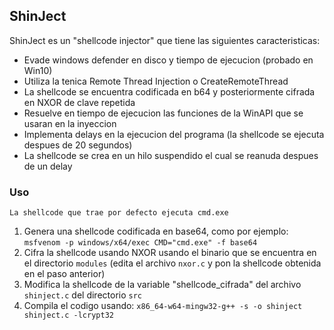 ## ShinJect

ShinJect es un "shellcode injector" que tiene las siguientes caracteristicas:

- Evade windows defender en disco y tiempo de ejecucion (probado en Win10)
- Utiliza la tenica Remote Thread Injection o CreateRemoteThread
- La shellcode se encuentra codificada en b64 y posteriormente cifrada en NXOR de clave repetida
- Resuelve en tiempo de ejecucion las funciones de la WinAPI que se usaran en la inyeccion
- Implementa delays en la ejecucion del programa (la shellcode se ejecuta despues de 20 segundos)
- La shellcode se crea en un hilo suspendido el cual se reanuda despues de un delay

### Uso

`La shellcode que trae por defecto ejecuta cmd.exe`

1. Genera una shellcode codificada en base64, como por ejemplo: `msfvenom -p windows/x64/exec CMD="cmd.exe" -f base64`
2. Cifra la shellcode usando NXOR usando el binario que se encuentra en el directorio `modules` (edita el archivo `nxor.c` y pon la shellcode obtenida en el paso anterior)
3. Modifica la shellcode de la variable "shellcode_cifrada" del archivo `shinject.c` del directorio `src`
4. Compila el codigo usando: `x86_64-w64-mingw32-g++ -s -o shinject shinject.c -lcrypt32`
